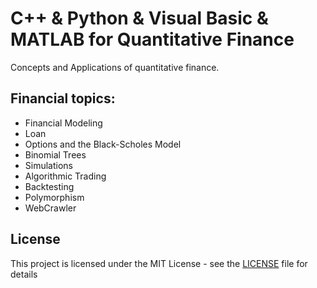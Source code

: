 # C++ & Python & Visual Basic & MATLAB for Quantitative Finance

Concepts and Applications of quantitative finance.

## Financial topics: 

- Financial Modeling
- Loan
- Options and the Black-Scholes Model
- Binomial Trees
- Simulations
- Algorithmic Trading
- Backtesting
- Polymorphism
- WebCrawler





## License
This project is licensed under the MIT License - see the [LICENSE](LICENSE) file for details
